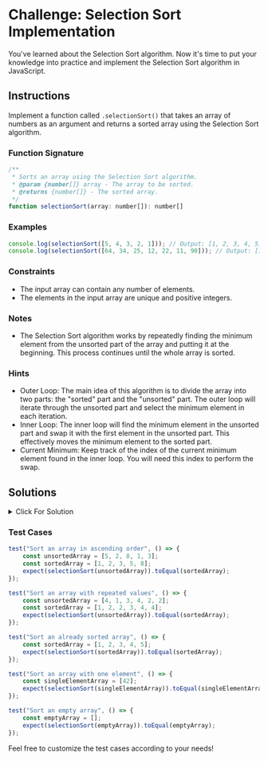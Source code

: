 # Challenge: Selection Sort Implementation

You've learned about the Selection Sort algorithm. Now it's time to put your knowledge into practice and implement the Selection Sort algorithm in JavaScript.

## Instructions

Implement a function called `.selectionSort()` that takes an array of numbers as an argument and returns a sorted array using the Selection Sort algorithm.

### Function Signature

```js
/**
 * Sorts an array using the Selection Sort algorithm.
 * @param {number[]} array - The array to be sorted.
 * @returns {number[]} - The sorted array.
 */
function selectionSort(array: number[]): number[]
```

### Examples

```js
console.log(selectionSort([5, 4, 3, 2, 1])); // Output: [1, 2, 3, 4, 5]
console.log(selectionSort([64, 34, 25, 12, 22, 11, 90])); // Output: [11, 12, 22, 25, 34, 64, 90]
```

### Constraints

-   The input array can contain any number of elements.
-   The elements in the input array are unique and positive integers.

### Notes

-   The Selection Sort algorithm works by repeatedly finding the minimum element from the unsorted part of the array and putting it at the beginning. This process continues until the whole array is sorted.

### Hints

-   Outer Loop: The main idea of this algorithm is to divide the array into two parts: the "sorted" part and the "unsorted" part. The outer loop will iterate through the unsorted part and select the minimum element in each iteration.
-   Inner Loop: The inner loop will find the minimum element in the unsorted part and swap it with the first element in the unsorted part. This effectively moves the minimum element to the sorted part.
-   Current Minimum: Keep track of the index of the current minimum element found in the inner loop. You will need this index to perform the swap.

## Solutions

<details>
  <summary>Click For Solution</summary>

```js
function selectionSort(arr) {
    for (let i = 0; i < arr.length - 1; i++) {
        let minIndex = i;

        for (let j = i + 1; j < arr.length; j++) {
            if (arr[j] < arr[minIndex]) {
                minIndex = j;
            }
        }

        if (minIndex !== i) {
            [arr[i], arr[minIndex]] = [arr[minIndex], arr[i]];
        }
    }

    return arr;
}
```

### Explanation

-   Start a `for` loop. The condition of the `for` loop is `i < arr.length - 1`. This will loop through the entire array, except for the last element (since the last element will be sorted automatically).
-   Inside the outer `for` loop, declare a variable called `minIndex` and set it to `i`. This will keep track of the index of the minimum element found in the inner loop.
-   Start an inner `for` loop. The condition of the inner `for` loop is `j = i + 1` and `j < arr.length`. This will loop through the unsorted part of the array.
-   Inside the inner `for` loop, check if the element at index `j` is less than the element at index `minIndex`. If it is, update `minIndex` to `j`.
-   After the inner `for` loop, check if `minIndex` is not equal to `i`. If it's not equal, swap the elements at indices `i` and `minIndex`.
-   Outside of both loops, return the sorted array.

</details>

### Test Cases

```js
test("Sort an array in ascending order", () => {
    const unsortedArray = [5, 2, 8, 1, 3];
    const sortedArray = [1, 2, 3, 5, 8];
    expect(selectionSort(unsortedArray)).toEqual(sortedArray);
});

test("Sort an array with repeated values", () => {
    const unsortedArray = [4, 1, 3, 4, 2, 2];
    const sortedArray = [1, 2, 2, 3, 4, 4];
    expect(selectionSort(unsortedArray)).toEqual(sortedArray);
});

test("Sort an already sorted array", () => {
    const sortedArray = [1, 2, 3, 4, 5];
    expect(selectionSort(sortedArray)).toEqual(sortedArray);
});

test("Sort an array with one element", () => {
    const singleElementArray = [42];
    expect(selectionSort(singleElementArray)).toEqual(singleElementArray);
});

test("Sort an empty array", () => {
    const emptyArray = [];
    expect(selectionSort(emptyArray)).toEqual(emptyArray);
});
```

Feel free to customize the test cases according to your needs!
